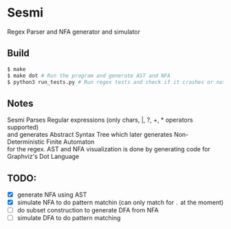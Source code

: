 # Sesmi
Regex Parser and NFA generator and simulator

## Build
```bash
$ make
$ make dot # Run the program and generate AST and NFA
$ python3 run_tests.py # Run regex tests and check if it crashes or not
```
## Notes
Sesmi Parses Regular expressions (only chars, |, ?, +, * operators supported)\
and generates Abstract Syntax Tree which later generates Non-Deterministic Finite Automaton\
for the regex.
AST and NFA visualization is done by generating code for Graphviz's Dot Language

## TODO:
- [x] generate NFA using AST
- [x] simulate NFA to do pattern matchin (can only match for `.` at the moment)
- [ ] do subset construction to generate DFA from NFA
- [ ] simulate DFA to do pattern matching
